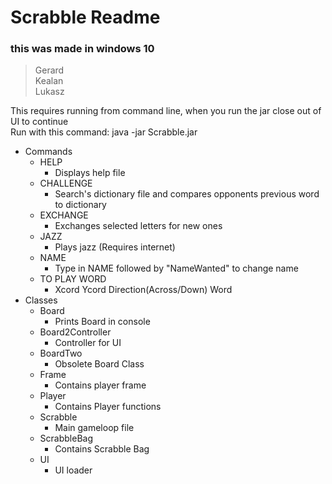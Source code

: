 # Scrabble Readme
### this was made in windows 10
> Gerard  <br>
> Kealan  <br>
> Lukasz  <br>

This requires running from command line, when you run the jar close out of UI to continue <br>
Run with this command: java -jar Scrabble.jar
- Commands
    - HELP
        - Displays help file
    - CHALLENGE
        - Search's dictionary file and compares opponents previous word to dictionary
    - EXCHANGE
        - Exchanges selected letters for new ones
    - JAZZ
        - Plays jazz (Requires internet)
    - NAME
        - Type in NAME followed by "NameWanted" to change name
    - TO PLAY WORD
        - Xcord Ycord Direction(Across/Down) Word
- Classes
    - Board
        - Prints Board in console
    - Board2Controller
        - Controller for UI
    - BoardTwo
        - Obsolete Board Class
    - Frame
        - Contains player frame
    - Player
        - Contains Player functions
    - Scrabble
        - Main gameloop file
    - ScrabbleBag
        - Contains Scrabble Bag
    - UI
        - UI loader
